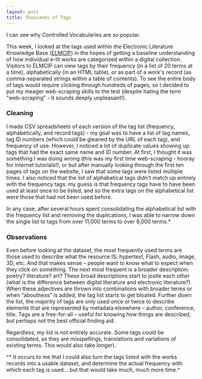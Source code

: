 ```yaml
---
layout: post
title: Thousands of Tags
---
```

I can see why Controlled Vocabularies are so popular.

This week, I looked at the tags used within the Electronic Literature Knowledge Base ([ELMCIP](https://elmcip.net/)) in the hopes of getting a baseline understanding of how individual e-lit works are categorized within a digital collection. Visitors to ELMCIP can view tags by their frequency (in a list of 20 terms at a time), alphabetically (in an HTML table), or as part of a work's record (as comma-separated strings within a table of contents). To see the entire body of tags would require clicking through hundreds of pages, so I decided to put my meager web-scraping skills to the test (despite hating the term "web-scraping" - it sounds deeply unpleasant!).

### Cleaning
I made CSV spreadsheets of each version of the tag list (frequency, alphabetically, and record tags) - my goal was to have a list of tag names, tag ID numbers (which could be gleaned by the URL of each tag), and frequency of use. However, I noticed a lot of duplicate values showing up: tags that had the exact same name and ID number. At first, I thought it was something I was doing wrong (this was my first time web-scraping - hooray for internet tutorials!), or but after manually looking through the first ten pages of tags on the website, I saw that some tags were listed multiple times. I also noticed that the list of alphabetical tags didn't match up entirely with the frequency tags: my guess is that frequency tags have to have been used at least once to be listed, and so the extra tags on the alphabetical list were those that had not been used before. 

In any case, after several hours spent consolidating the alphabetical list with the frequency list and removing the duplications, I was able to narrow down the single list to tags from over 11,000 terms to over 8,000 terms.*


### Observations

Even before looking at the dataset, the most frequently used terms are those used to describe what the resource IS: hypertext, Flash, audio, image, 3D, etc. And that makes sense – people want to know what to expect when they click on something. The next most frequent is a broader description: poetry? literature? art? These broad descriptions start to jostle each other (what is the difference between digital literature and electronic literature?)
When these adjectives are thrown into combinations with broader terms or when “aboutness” is added, the tag list starts to get bloated. Further down the list, the majority of tags are only used once or twice to describe elements that are represented by metadata elsewhere – author, conference, title. 
Tags are a free-for-all – useful for knowing how things are described, but perhaps not the best official finding aid. 

Regardless, my list is not entirely accurate. Some tags could be consolidated, as they are misspellings, translations and variations of existing terms. This would also take longer).

^* It occurs to me that I could also turn the tags listed with the works records into a usable dataset, and determine the actual frequency with which each tag is used... but that would take much, much more time.^

